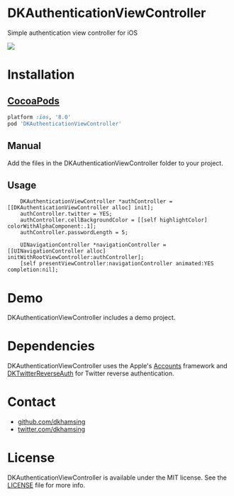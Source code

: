 # DKAuthenticationViewController

Simple authentication view controller for iOS

![](Assets/demo.gif)

# Installation

## [CocoaPods](https://cocoapods.org/)

``` ruby
platform :ios, '8.0'
pod 'DKAuthenticationViewController'
```

## Manual

Add the files in the DKAuthenticationViewController folder to your project.

## Usage

``` objc
    DKAuthenticationViewController *authController = [[DKAuthenticationViewController alloc] init];
    authController.twitter = YES;
    authController.cellBackgroundColor = [[self highlightColor] colorWithAlphaComponent:.1];
    authController.passwordLength = 5;
    
    UINavigationController *navigationController = [[UINavigationController alloc] initWithRootViewController:authController];
    [self presentViewController:navigationController animated:YES completion:nil];
```

# Demo

DKAuthenticationViewController includes a demo project.

# Dependencies

DKAuthenticationViewController uses the Apple's [Accounts](https://developer.apple.com/library/prerelease/ios/documentation/Accounts/Reference/AccountsFrameworkRef/index.html) framework and [DKTwitterReverseAuth](https://github.com/dkhamsing/DKTwitterReverseAuth) for Twitter reverse authentication.

# Contact

- [github.com/dkhamsing](https://github.com/dkhamsing)
- [twitter.com/dkhamsing](https://twitter.com/dkhamsing)

# License

DKAuthenticationViewController is available under the MIT license. See the [LICENSE](LICENSE) file for more info.

